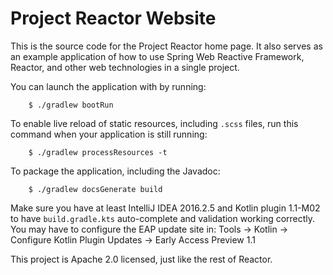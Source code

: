# Project Reactor Website

This is the source code for the Project Reactor home page. It also serves as an example
application of how to use Spring Web Reactive Framework, Reactor, and other web
technologies in a single project.

You can launch the application with by running:

		$ ./gradlew bootRun

To enable live reload of static resources, including `.scss` files, run this command
when your application is still running:
 
		$ ./gradlew processResources -t

To package the application, including the Javadoc:
		
		$ ./gradlew docsGenerate build

Make sure you have at least IntelliJ IDEA 2016.2.5 and Kotlin plugin 1.1-M02 to have
`build.gradle.kts` auto-complete and validation working correctly. You may have to
configure the EAP update site in:
Tools -> Kotlin -> Configure Kotlin Plugin Updates -> Early Access Preview 1.1

This project is Apache 2.0 licensed, just like the rest of Reactor.